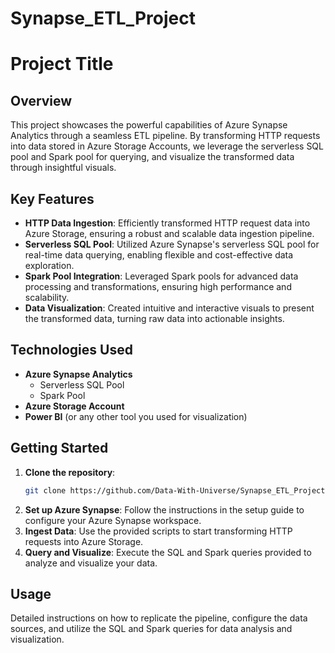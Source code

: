 # Synapse_ETL_Project

# Project Title

## Overview
This project showcases the powerful capabilities of Azure Synapse Analytics through a seamless ETL pipeline. By transforming HTTP requests into data stored in Azure Storage Accounts, we leverage the serverless SQL pool and Spark pool for querying, and visualize the transformed data through insightful visuals.

## Key Features
- **HTTP Data Ingestion**: Efficiently transformed HTTP request data into Azure Storage, ensuring a robust and scalable data ingestion pipeline.
- **Serverless SQL Pool**: Utilized Azure Synapse's serverless SQL pool for real-time data querying, enabling flexible and cost-effective data exploration.
- **Spark Pool Integration**: Leveraged Spark pools for advanced data processing and transformations, ensuring high performance and scalability.
- **Data Visualization**: Created intuitive and interactive visuals to present the transformed data, turning raw data into actionable insights.

## Technologies Used
- **Azure Synapse Analytics**
  - Serverless SQL Pool
  - Spark Pool
- **Azure Storage Account**
- **Power BI** (or any other tool you used for visualization)

## Getting Started
1. **Clone the repository**:
   ```sh
   git clone https://github.com/Data-With-Universe/Synapse_ETL_Project.git

2. **Set up Azure Synapse**: Follow the instructions in the setup guide to configure your Azure Synapse workspace.
3. **Ingest Data**: Use the provided scripts to start transforming HTTP requests into Azure Storage.
4. **Query and Visualize**: Execute the SQL and Spark queries provided to analyze and visualize your data.

## Usage
Detailed instructions on how to replicate the pipeline, configure the data sources, and utilize the SQL and Spark queries for data analysis and visualization.

